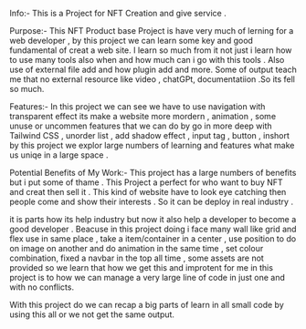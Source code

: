 Info:- This is a Project for NFT Creation and give service .

 Purpose:- This NFT Product base Project is have very much of lerning for a web developer , by this project we can learn some key and good fundamental of creat a web site. I learn so much from it not just i learn how to use many tools also when and how much can i go with this tools . Also use of external file add and how plugin add and more. Some of output teach me that no external resource like video , chatGPt, documentatiion .So its fell so much.

 Features:- In this project we can see we have to use navigation with transparent effect its make a website more mordern , animation , some unuse or uncommen features that we can do by go in more deep with Tailwind CSS , unorder list , add shadow effect , input tag , button , inshort by this project we explor large numbers of learning and features what make us uniqe in a large space .

 Potential Benefits of My Work:- This project has a large numbers of benefits but i put some of thame . This Project a perfect for who want to buy NFT and creat then sell it . This kind of website have to look eye catching then people come and show their interests . So it can be deploy in real industry . 

 it is parts how its help industry but now it also help a developer to become a good developer . Beacuse in this project doing i face many wall like grid and flex use in same place , take a item/container in a center , use position to do on image on another and do animation in the same time , set colour combination, fixed a navbar in the top all time , some assets are not provided so we learn that how we get this  and improtent for me in this project is to how we can manage a very large line of code in just one and with no conflicts.

 With this project do we can recap a big parts of learn in all small code by using this all or we not get the same output.